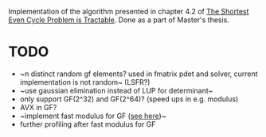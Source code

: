 Implementation of the algorithm presented in chapter 4.2 of [The Shortest Even Cycle Problem is Tractable](https://arxiv.org/abs/2111.02992). Done as a part of Master's thesis.

# TODO
* ~n distinct random gf elements? used in fmatrix pdet and solver, current implementation is not random~ (LSFR?)
* ~use gaussian elimination instead of LUP for determinant~
* only support GF(2^32) and GF(2^64)? (speed ups in e.g. modulus)
* AVX in GF?
* ~implement fast modulus for GF ([see here](https://dl.acm.org/doi/10.1016/j.ipl.2010.04.011))~
* further profiling after fast modulus for GF
